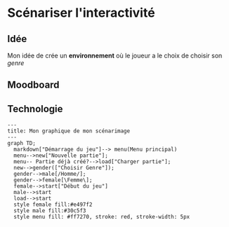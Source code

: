 # Scénariser l'interactivité


## Idée
Mon idée de crée un __environnement__ où le joueur a le choix de choisir son *genre*

## Moodboard

## Technologie

```mermaid
---
title: Mon graphique de mon scénarimage
---
graph TD;
  markdown["Démarrage du jeu"]--> menu(Menu principal)
  menu-->new["Nouvelle partie"];
  menu-- Partie déjà créé?-->load["Charger partie"];
  new-->gender(["Choisir Genre"]);
  gender-->male[/Homme/];
  gender-->female[\Femme\];
  female-->start["Début du jeu"]
  male-->start
  load-->start
  style female fill:#e497f2
  style male fill:#30c5f3
  style menu fill: #ff7270, stroke: red, stroke-width: 5px 
```

